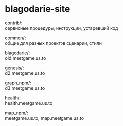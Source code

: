 # blagodarie-site

contrib/:<br/>
сервисные процедуры, инструкции, устаревший код

common/:<br/>
общие для разных проектов сценарии, стили

blagodarie/:<br/>
old.meetgame.us.to

genesis/:<br/>
d2.meetgame.us.to

graph_npm/:<br/>
d3.meetgame.us.to

health/:<br/>
health.meetgame.us.to

map_npm/:<br/>
meetgame.us.to, map.meetgame.us.to
